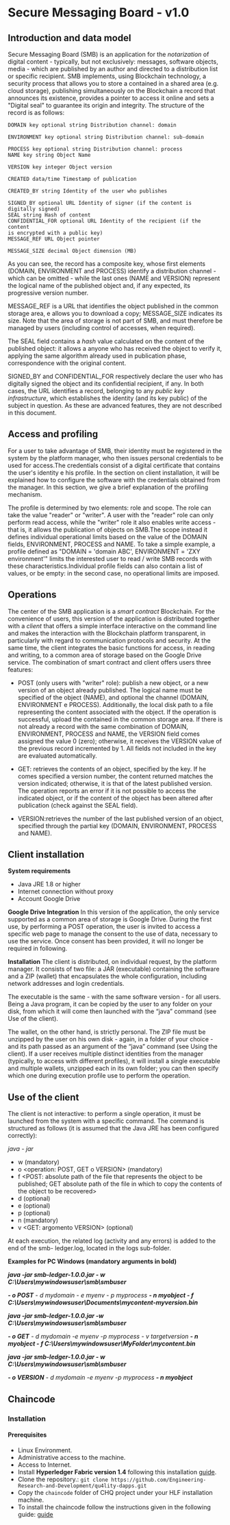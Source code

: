 # Secure Messaging Board - v1.0

## Introduction and data model

Secure Messaging Board (SMB) is an application for the _notarization_ of digital content -
typically, but not exclusively: messages, software objects, media - which are published by
an author and directed to a distribution list or specific recipient. SMB implements,
using Blockchain technology, a security process that allows you to store a
contained in a shared area (e.g. cloud storage), publishing simultaneously on the Blockchain
a record that announces its existence, provides a pointer to access it online and sets a
"Digital seal" to guarantee its origin and integrity. 
The structure of the record is as follows:

```
DOMAIN key optional string Distribution channel: domain
```
```
ENVIRONMENT key optional string Distribution channel: sub-domain
```
```
PROCESS key optional string Distribution channel: process
NAME key string Object Name
```
```
VERSION key integer Object version
```
```
CREATED data/time Timestamp of publication
```
```
CREATED_BY string Identity of the user who publishes
```
```
SIGNED_BY optional URL Identity of signer (if the content is
digitally signed)
SEAL string Hash of content
CONFIDENTIAL_FOR optional URL Identity of the recipient (if the content
is encrypted with a public key)
MESSAGE_REF URL Object pointer
```
```
MESSAGE_SIZE decimal Object dimension (MB)
```
As you can see, the record has a composite key, whose first elements (DOMAIN,
ENVIRONMENT and PROCESS) identify a distribution channel - which can be omitted - while
the last ones (NAME and VERSION) represent the logical name of the published object and, if any
expected, its progressive version number.

MESSAGE_REF is a URL that identifies the object published in the common storage area, e
allows you to download a copy; MESSAGE_SIZE indicates its size. Note that the area of
storage is not part of SMB, and must therefore be managed by users (including control
of accesses, when required).

The SEAL field contains a _hash_ value calculated on the content of the published object: it allows a
anyone who has received the object to verify it, applying the same algorithm already used in
publication phase, correspondence with the original content.

SIGNED_BY and CONFIDENTIAL_FOR respectively declare the user who has digitally signed
the object and its confidential recipient, if any. In both cases, the URL identifies a record,
belonging to any _public key infrastructure_, which establishes the identity (and its key
public) of the subject in question. As these are advanced features, they are not described in
this document.

## Access and profiling

For a user to take advantage of SMB, their identity must be registered in the system by the
platform manager, who then issues personal credentials to be used
for access.The credentials consist of a digital certificate that contains the user's identity e
his profile. In the section on client installation, it will be explained how to configure the
software with the credentials obtained from the manager. In this section, we give a brief explanation
of the profiling mechanism.

The profile is determined by two elements: role and scope. The role can take the value "reader" or
"writer". A user with the "reader" role can only perform read access, while the "writer" role
it also enables write access - that is, it allows the publication of objects on SMB.The scope
instead it defines individual operational limits based on the value of the DOMAIN fields,
ENVIRONMENT, PROCESS and NAME. To take a simple example, a profile defined as
"DOMAIN = 'domain ABC', ENVIRONMENT = 'ZXY environment'" limits the interested user to read /
write SMB records with these characteristics.Individual profile fields can also contain a
list of values, or be empty: in the second case, no operational limits are imposed.

## Operations

The center of the SMB application is a _smart contract_ Blockchain. For the convenience of users, this
version of the application is distributed together with a _client_ that offers a simple interface
interactive on the command line and makes the interaction with the Blockchain platform transparent, in
particularly with regard to communication protocols and security. At the same time, the
client integrates the basic functions for access, in reading and writing, to a common area of
storage based on the Google Drive service.
The combination of smart contract and client offers users three features:

- POST (only users with "writer" role): publish a new object, or a new version of
    an object already published. The logical name must be specified
    of the object (NAME), and optional the channel (DOMAIN, ENVIRONMENT e PROCESS).
    Additionally, the local disk path to a file representing the
    content associated with the object. If the operation is successful, upload the
    contained in the common storage area. If there is not already a record with the same
    combination of DOMAIN, ENVIRONMENT, PROCESS and NAME, the VERSION field comes
    assigned the value 0 (zero); otherwise, it receives the VERSION value of the previous record
    incremented by 1. All fields not included in the key are evaluated
    automatically.


- GET: retrieves the contents of an object, specified by the key. If he comes
    specified a version number, the content returned matches the version indicated;
    otherwise, it is that of the latest published version. The operation reports an error if
    it is not possible to access the indicated object, or if the content of the object has been
    altered after publication (check against the SEAL field).
- VERSION:retrieves the number of the last published version of an object, specified
    through the partial key (DOMAIN, ENVIRONMENT, PROCESS and NAME).

## Client installation

**System requirements**

- Java JRE 1.8 or higher
- Internet connection without proxy
- Account Google Drive

**Google Drive Integration**
In this version of the application, the only service supported as a common area of
storage is Google Drive. During the first use, by performing a POST operation,
the user is invited to access a specific web page to manage the consent to the use of
data, necessary to use the service. Once consent has been provided, it will no longer be required in
following.

**Installation**
The client is distributed, on individual request, by the platform manager. It consists of two
file: a JAR (executable) containing the software and a ZIP (wallet) that encapsulates the whole
configuration, including network addresses and login credentials.

The executable is the same - with the same software version - for all users. Being a
Java program, it can be copied by the user to any folder on your disk, from which it will come
then launched with the “java” command (see Use of the client).

The wallet, on the other hand, is strictly personal. The ZIP file must be unzipped by the user on his own
disk - again, in a folder of your choice - and its path passed as an argument
of the “java” command (see Using the client). If a user receives multiple distinct identities from the manager
(typically, to access with different profiles), it will install a single executable and multiple wallets,
unzipped each in its own folder; you can then specify which one during execution
profile use to perform the operation.


## Use of the client

The client is not interactive: to perform a single operation, it must be launched from the
system with a specific command. The command is structured as follows (it is assumed that the Java JRE has been
configured correctly):

_java - jar <path of file executable>_

- w <path absolute of folder wallet> (mandatory)
- o <operation: POST, GET o VERSION> (mandatory)
- f <POST: absolute path of the file that represents the object to be published; GET absolute path of the file in which to copy the contents of the object to be recovered>
- d <argument DOMAIN> (optional)
- e <argument ENVIRONMENT> (optional)
- p <argument PROCESS> (optional)
- n <argument NAME> (mandatory)
- v <GET: argomento VERSION> (optional)

At each execution, the related log (activity and any errors) is added to the end of the smb-
ledger.log, located in the logs sub-folder.

**Examples for PC Windows (mandatory arguments in bold)**

**_java -jar smb-ledger-1.0.0.jar - w C:\Users\mywindowsuser\smb\smbuser_**

**_- o POST_**
_- d mydomain - e myenv - p myprocess_
**_- n myobject - f C:\Users\mywindowsuser\Documents\mycontent-myversion.bin_**

**_java -jar smb-ledger-1.0.0.jar -w C:\Users\mywindowsuser\smb\smbuser_**

**_- o GET_**
_- d mydomain -e myenv -p myprocess - v targetversion_
**_- n myobject - f C:\Users\mywindowsuser\MyFolder\mycontent.bin_**

**_java -jar smb-ledger-1.0.0.jar - w C:\Users\mywindowsuser\smb\smbuser_**

**_- o VERSION_**
_- d mydomain -e myenv -p myprocess_
**_- n myobject_**


## Chaincode

### Installation

#### Prerequisites

* Linux Environment.
* Administrative access to the machine.
* Access to Internet.
* Install **Hyperledger Fabric version 1.4** following this installation [guide](https://hyperledger-fabric.readthedocs.io/en/latest/write_first_app.html#).
* Clone the repository.: `git clone https://github.com/Engineering-Research-and-Development/qu4lity-dapps.git`
* Copy the `chaincode` folder of CHQ project under your HLF installation machine.
* To install the chaincode follow the instructions given in the following guide: [guide](https://hyperledger-fabric.readthedocs.io/en/release-1.4/chaincode4noah.html#installing-chaincode#)
